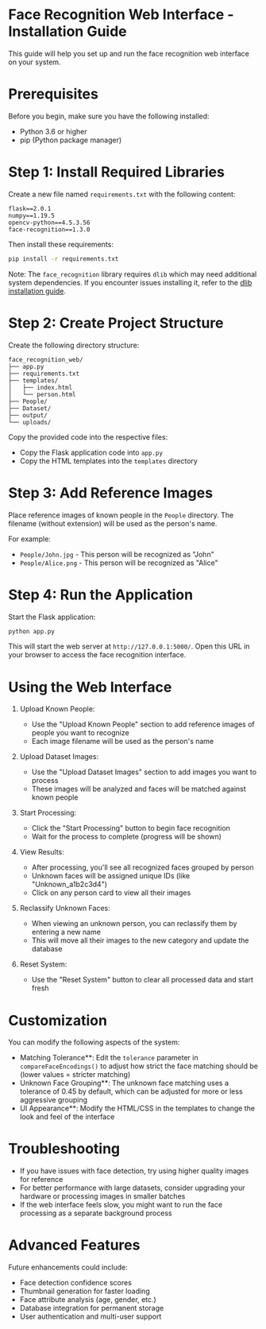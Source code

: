 # Face Recognition Web Interface - Installation Guide

This guide will help you set up and run the face recognition web interface on your system.

# Prerequisites

Before you begin, make sure you have the following installed:

- Python 3.6 or higher
- pip (Python package manager)

# Step 1: Install Required Libraries

Create a new file named `requirements.txt` with the following content:

```
flask==2.0.1
numpy==1.19.5
opencv-python==4.5.3.56
face-recognition==1.3.0
```

Then install these requirements:

```bash
pip install -r requirements.txt
```

Note: The `face_recognition` library requires `dlib` which may need additional system dependencies. If you encounter issues installing it, refer to the [dlib installation guide](https://github.com/davisking/dlib).

# Step 2: Create Project Structure

Create the following directory structure:

```
face_recognition_web/
├── app.py
├── requirements.txt
├── templates/
│   ├── index.html
│   └── person.html
├── People/
├── Dataset/
├── output/
└── uploads/
```

Copy the provided code into the respective files:
- Copy the Flask application code into `app.py`
- Copy the HTML templates into the `templates` directory

# Step 3: Add Reference Images

Place reference images of known people in the `People` directory. The filename (without extension) will be used as the person's name.

For example:
- `People/John.jpg` - This person will be recognized as "John"
- `People/Alice.png` - This person will be recognized as "Alice"

# Step 4: Run the Application

Start the Flask application:

```bash
python app.py
```

This will start the web server at `http://127.0.0.1:5000/`. Open this URL in your browser to access the face recognition interface.

# Using the Web Interface

1. Upload Known People:
   - Use the "Upload Known People" section to add reference images of people you want to recognize
   - Each image filename will be used as the person's name

2. Upload Dataset Images:
   - Use the "Upload Dataset Images" section to add images you want to process
   - These images will be analyzed and faces will be matched against known people

3. Start Processing:
   - Click the "Start Processing" button to begin face recognition
   - Wait for the process to complete (progress will be shown)

4. View Results:
   - After processing, you'll see all recognized faces grouped by person
   - Unknown faces will be assigned unique IDs (like "Unknown_a1b2c3d4")
   - Click on any person card to view all their images

5. Reclassify Unknown Faces:
   - When viewing an unknown person, you can reclassify them by entering a new name
   - This will move all their images to the new category and update the database

6. Reset System:
   - Use the "Reset System" button to clear all processed data and start fresh

# Customization

You can modify the following aspects of the system:

- Matching Tolerance**: Edit the `tolerance` parameter in `compareFaceEncodings()` to adjust how strict the face matching should be (lower values = stricter matching)
- Unknown Face Grouping**: The unknown face matching uses a tolerance of 0.45 by default, which can be adjusted for more or less aggressive grouping
- UI Appearance**: Modify the HTML/CSS in the templates to change the look and feel of the interface

# Troubleshooting

- If you have issues with face detection, try using higher quality images for reference
- For better performance with large datasets, consider upgrading your hardware or processing images in smaller batches
- If the web interface feels slow, you might want to run the face processing as a separate background process

# Advanced Features

Future enhancements could include:
- Face detection confidence scores
- Thumbnail generation for faster loading
- Face attribute analysis (age, gender, etc.)
- Database integration for permanent storage
- User authentication and multi-user support
